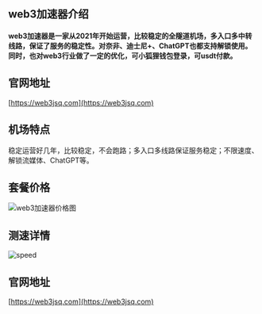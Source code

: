 ## web3加速器介绍
#### web3加速器是一家从2021年开始运营，比较稳定的全隧道机场，多入口多中转线路，保证了服务的稳定性。对奈非、迪士尼+、ChatGPT也都支持解锁使用。同时，也对web3行业做了一定的优化，可小狐狸钱包登录，可usdt付款。

## 官网地址
[https://web3jsq.com](https://web3jsq.com)

## 机场特点
稳定运营好几年，比较稳定，不会跑路；多入口多线路保证服务稳定；不限速度、解锁流媒体、ChatGPT等。

## 套餐价格
![web3加速器价格图](https://img.ytools.cc/images/2024/09/08/bae1a911573dcd8e80f1867b894e909e.png)

## 测速详情
![speed](https://img.ytools.cc/images/2024/08/16/8b18158408918a68fab7ca6b3ff959d9.png)

## 官网地址
[https://web3jsq.com](https://web3jsq.com)



